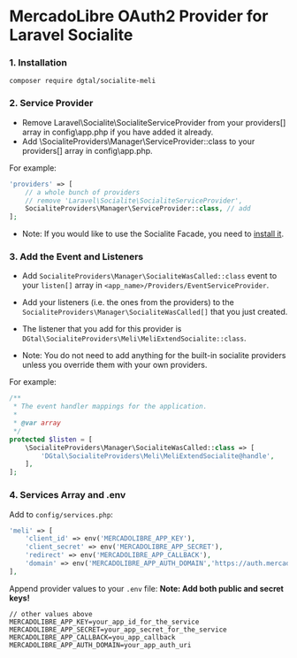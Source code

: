 # MercadoLibre OAuth2 Provider for Laravel Socialite

### 1. Installation

`composer require dgtal/socialite-meli`

### 2. Service Provider

* Remove Laravel\Socialite\SocialiteServiceProvider from your providers[] array in config\app.php if you have added it already.
* Add \SocialiteProviders\Manager\ServiceProvider::class to your providers[] array in config\app.php.


For example:
```php
'providers' => [
    // a whole bunch of providers
    // remove 'Laravel\Socialite\SocialiteServiceProvider',
    SocialiteProviders\Manager\ServiceProvider::class, // add
];
```
* Note: If you would like to use the Socialite Facade, you need to [install it](http://laravel.com/docs/5.2/authentication#social-authentication).

### 3. Add the Event and Listeners

* Add `SocialiteProviders\Manager\SocialiteWasCalled::class` event to your `listen[]` array in `<app_name>/Providers/EventServiceProvider`.

* Add your listeners (i.e. the ones from the providers) to the `SocialiteProviders\Manager\SocialiteWasCalled[]` that you just created.

* The listener that you add for this provider is `DGtal\SocialiteProviders\Meli\MeliExtendSocialite::class`.

* Note: You do not need to add anything for the built-in socialite providers unless you override them with your own providers.

For example:
```php
/**
 * The event handler mappings for the application.
 *
 * @var array
 */
protected $listen = [
    \SocialiteProviders\Manager\SocialiteWasCalled::class => [
        'DGtal\SocialiteProviders\Meli\MeliExtendSocialite@handle',
    ],
];
```

### 4. Services Array and .env

Add to `config/services.php`:
```php
'meli' => [
    'client_id' => env('MERCADOLIBRE_APP_KEY'),
    'client_secret' => env('MERCADOLIBRE_APP_SECRET'),
    'redirect' => env('MERCADOLIBRE_APP_CALLBACK'),
    'domain' => env('MERCADOLIBRE_APP_AUTH_DOMAIN','https://auth.mercadolibre.com.uy'),
],
```

Append provider values to your `.env` file:
**Note: Add both public and secret keys!**
```
// other values above
MERCADOLIBRE_APP_KEY=your_app_id_for_the_service
MERCADOLIBRE_APP_SECRET=your_app_secret_for_the_service
MERCADOLIBRE_APP_CALLBACK=you_app_callback
MERCADOLIBRE_APP_AUTH_DOMAIN=your_app_auth_uri
```
